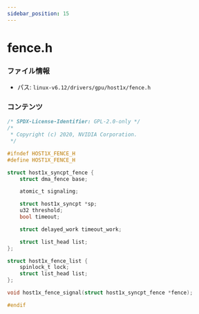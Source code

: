 ```yaml
---
sidebar_position: 15
---
```

# fence.h

### ファイル情報

- パス: `linux-v6.12/drivers/gpu/host1x/fence.h`

### コンテンツ

```h
/* SPDX-License-Identifier: GPL-2.0-only */
/*
 * Copyright (c) 2020, NVIDIA Corporation.
 */

#ifndef HOST1X_FENCE_H
#define HOST1X_FENCE_H

struct host1x_syncpt_fence {
	struct dma_fence base;

	atomic_t signaling;

	struct host1x_syncpt *sp;
	u32 threshold;
	bool timeout;

	struct delayed_work timeout_work;

	struct list_head list;
};

struct host1x_fence_list {
	spinlock_t lock;
	struct list_head list;
};

void host1x_fence_signal(struct host1x_syncpt_fence *fence);

#endif

```
